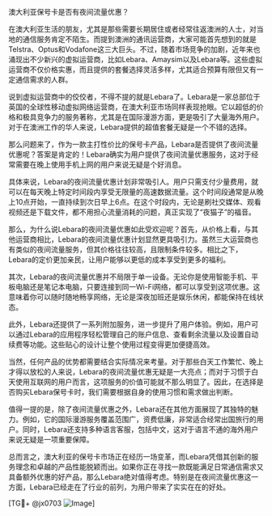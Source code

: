 澳大利亚保号卡是否有夜间流量优惠？

在澳大利亚生活的朋友，尤其是那些需要长期居住或者经常往返澳洲的人士，对当地的通信服务肯定不陌生。而提到澳洲的通讯运营商，大家可能首先想到的就是Telstra、Optus和Vodafone这三大巨头。不过，随着市场竞争的加剧，近年来也涌现出不少新兴的虚拟运营商，比如Lebara、Amaysim以及Lebara等。这些虚拟运营商不仅价格实惠，而且提供的套餐选择灵活多样，尤其适合预算有限但又有一定通信需求的人群。

说到虚拟运营商中的佼佼者，不得不提的就是Lebara了。Lebara是一家总部位于英国的全球性移动虚拟网络运营商，在澳大利亚市场同样表现抢眼。它以超低的价格和极具竞争力的服务著称，尤其是在国际漫游方面，更是吸引了大量海外用户。对于在澳洲工作的华人来说，Lebara提供的超值套餐无疑是一个不错的选择。

那么问题来了，作为一款主打性价比的保号卡产品，Lebara是否提供了夜间流量优惠呢？答案是肯定的！Lebara确实为用户提供了夜间流量优惠服务，这对于经常需要在晚上使用手机上网的用户来说无疑是个好消息。

具体来说，Lebara的夜间流量优惠计划非常吸引人。用户只需支付少量费用，就可以在每天晚上特定时间段内享受无限量的高速数据流量。这个时间段通常是从晚上10点开始，一直持续到次日早上6点。在这个时段内，无论是刷社交媒体、观看视频还是下载文件，都不用担心流量消耗的问题，真正实现了“夜猫子”的福音。

那么，为什么说Lebara的夜间流量优惠如此受欢迎呢？首先，从价格上看，与其他运营商相比，Lebara的夜间流量优惠计划显然更具吸引力。虽然三大运营商也有类似的夜间流量服务，但其价格往往较高，且限制条件较多。相比之下，Lebara的定价更加亲民，让用户能够以更低的成本享受到更多的福利。

其次，Lebara的夜间流量优惠并不局限于单一设备。无论你是使用智能手机、平板电脑还是笔记本电脑，只要连接到同一Wi-Fi网络，都可以享受到这项优惠。这意味着你可以随时随地畅享网络，无论是深夜加班还是娱乐休闲，都能保持在线状态。

此外，Lebara还提供了一系列附加服务，进一步提升了用户体验。例如，用户可以通过Lebara的应用程序轻松管理自己的账户信息、查看剩余流量以及设置自动续费等功能。这些贴心的设计让整个使用过程变得更加便捷高效。

当然，任何产品的优势都需要结合实际情况来考量。对于那些白天工作繁忙、晚上才得以放松的人来说，Lebara的夜间流量优惠无疑是一大亮点；而对于习惯于白天使用互联网的用户而言，这项服务的价值可能就不那么明显了。因此，在选择是否购买Lebara保号卡时，我们需要根据自身的使用习惯和需求做出判断。

值得一提的是，除了夜间流量优惠之外，Lebara还在其他方面展现了其独特的魅力。例如，它的国际漫游服务覆盖范围广，资费低廉，非常适合经常出国旅行的用户。同时，Lebara还支持多种语言客服，包括中文，这对于语言不通的海外用户来说无疑是一项重要保障。

总而言之，澳大利亚的保号卡市场正在经历一场变革，而Lebara凭借其创新的服务理念和卓越的产品性能脱颖而出。如果你正在寻找一款既能满足日常通信需求又具备额外优惠的好产品，那么Lebara绝对值得考虑。特别是在夜间流量优惠这一方面，Lebara已经走在了行业的前列，为用户带来了实实在在的好处。

[TG💪+ @jx0703 ![Image](https://github.com/user-attachments/assets/dbca1d08-cadb-493c-b0ec-ad6f7a83f270)]